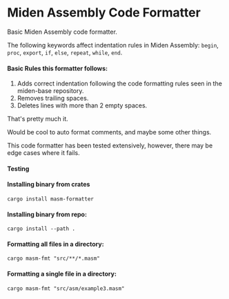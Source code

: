 # Miden Assembly Code Formatter

Basic Miden Assembly code formatter.

The following keywords affect indentation rules in Miden Assembly: `begin`, `proc`, `export`, `if`, `else`, `repeat`, `while`, `end`.

#### Basic Rules this formatter follows:
1) Adds correct indentation following the code formatting rules seen in the miden-base repository.
2) Removes trailing spaces.
3) Deletes lines with more than 2 empty spaces.

That's pretty much it. 

Would be cool to auto format comments, and maybe some other things.

This code formatter has been tested extensively, however, there may be edge cases where it fails.

#### Testing

#### Installing binary from crates
````
cargo install masm-formatter
````

#### Installing binary from repo:
```
cargo install --path .
```

#### Formatting all files in a directory:
```
cargo masm-fmt "src/**/*.masm"
```

#### Formatting a single file in a directory:
```
cargo masm-fmt "src/asm/example3.masm"
```
